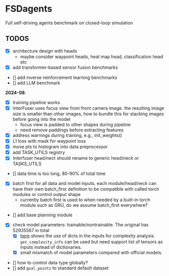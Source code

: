# FSDagents
Full self-driving agents benchmark on closed-loop simulation


## TODOS
- [x] architecture design with heads
    - maybe consider waypoint heads, heat map head, classification head etc
- [x] add transformer-based sensor fusion benchmarks
- [] add inverse reinforcement learning benchmarks
- [] add LLM benchmark

**2024-08**:
- [x] training pipeline works
- [x] InterFuser uses focus view from front camera image. the resulting image size is smaller than other images, how to bundle this for stacking images before going into the model
    - focus view is padded to other shapes during pipeline
    - need remove paddings before extracting features
- [x] address warnings during training, e.g., init_weights()
- [x] L1 loss with mask for waypoint loss
- [x] move pts to histogram into data preprocessor
- [x] add TASK_UTILS registry
- [x] Interfuser head/nect should rename to generic head/neck or TASKS_UTILS
- [] data time is too long, 80-90% of total time
- [x] batch first for all data and model inputs. each module/head/neck can have their own batch_first definition to be compatible with called torch modules or control output shape
    - currently batch first is used to when needed by a built-in torch module such as GRU, do we assume batch_first everywhere?
- [] add base planning module
- [x] check model parameters: trainable/nontrainable. The original has 52935567 in total
    - [x] [here](https://github.com/facebookresearch/detectron2/blob/543fd075e146261c2e2b0770c9b537314bdae572/detectron2/utils/analysis.py#L63-L65) shows the use of dicts in the inputs for complexity analysis. `get_complexity_info` can be used but need support list of tensors as inputs instead of dictionaries.
    - [x] small mismatch of model parameters compared with official models.
- [] how to control data type globally?
- [] add `goal_points` to standard default dataset